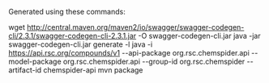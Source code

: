 Generated using these commands:

wget http://central.maven.org/maven2/io/swagger/swagger-codegen-cli/2.3.1/swagger-codegen-cli-2.3.1.jar -O swagger-codegen-cli.jar
java -jar swagger-codegen-cli.jar generate -l java -i https://api.rsc.org/compounds/v1 --api-package org.rsc.chemspider.api --model-package org.rsc.chemspider.api --group-id org.rsc.chemspider --artifact-id chemspider-api
mvn package

